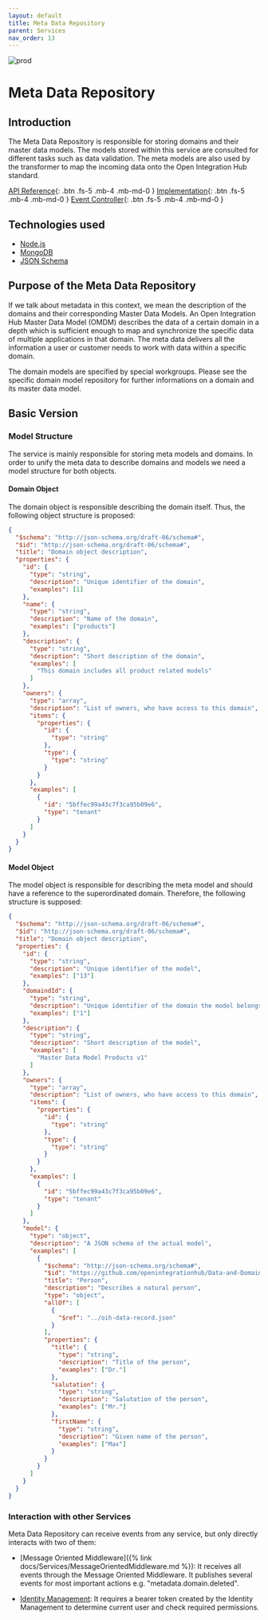 ```yaml
---
layout: default
title: Meta Data Repository
parent: Services
nav_order: 13
---
```


<!-- Description Guidelines

Please note:
Use the full links to reference other files or images! Relative links will not work under our theme settings settings.
-->

<!-- please choose the appropriate batch and delete/comment the others  -->

![prod](https://img.shields.io/badge/Status-Production-brightgreen.svg)

# **Meta Data Repository** <!-- make sure spelling is consistent with other sources and within this document -->

## Introduction

<!-- 2 sentences: what does it do and how -->

The Meta Data Repository is responsible for storing domains and their master data models. The models stored within this service are consulted for different tasks such as data validation. The meta models are also used by the transformer to map the incoming data onto the Open Integration Hub standard.

[API Reference](http://metadata.openintegrationhub.com/api-docs/){: .btn .fs-5 .mb-4 .mb-md-0 }
[Implementation](https://github.com/openintegrationhub/openintegrationhub/tree/master/services/meta-data-repository){: .btn .fs-5 .mb-4 .mb-md-0 }
[Event Controller](https://github.com/openintegrationhub/openintegrationhub/tree/master/services/meta-data-repository#event-controller){: .btn .fs-5 .mb-4 .mb-md-0 }

<!--[Service File](){: .btn .fs-5 .mb-4 .mb-md-0 }-->

## Technologies used

<!-- please name and elaborate on other technologies or standards the service uses -->

- [Node.js](https://nodejs.org)
- [MongoDB](https://www.mongodb.com)
- [JSON Schema](https://json-schema.org/)

## Purpose of the Meta Data Repository

If we talk about metadata in this context, we mean the description of the domains and their corresponding Master Data Models. An Open Integration Hub Master Data Model (OMDM) describes the data of a certain domain in a depth which is sufficient enough to map and synchronize the specific data of multiple applications in that domain. The meta data delivers all the information a user or customer needs to work with data within a specific domain.

The domain models are specified by special workgroups. Please see the specific domain model repository for further informations on a domain and its master data model.

## Basic Version

### Model Structure

The service is mainly responsible for storing meta models and domains. In order to unify the meta data to describe domains and models we need a model structure for both objects.

#### Domain Object

The domain object is responsible describing the domain itself. Thus, the following object structure is proposed:

```json
{
  "$schema": "http://json-schema.org/draft-06/schema#",
  "$id": "http://json-schema.org/draft-06/schema#",
  "title": "Domain object description",
  "properties": {
    "id": {
      "type": "string",
      "description": "Unique identifier of the domain",
      "examples": [1]
    },
    "name": {
      "type": "string",
      "description": "Name of the domain",
      "examples": ["products"]
    },
    "description": {
      "type": "string",
      "description": "Short description of the domain",
      "examples": [
        "This domain includes all product related models"
      ]
    },
    "owners": {
      "type": "array",
      "description": "List of owners, who have access to this domain",
      "items": {
        "properties": {
          "id": {
            "type": "string"
          },
          "type": {
            "type": "string"
          }
        }
      },
      "examples": [
        {
          "id": "5bffec99a43c7f3ca95b09e6",
          "type": "tenant"
        }
      ]
    }
  }
}
```

#### Model Object

The model object is responsible for describing the meta model and should have a reference to the superordinated domain.
Therefore, the following structure is supposed:

```json
{
  "$schema": "http://json-schema.org/draft-06/schema#",
  "$id": "http://json-schema.org/draft-06/schema#",
  "title": "Domain object description",
  "properties": {
    "id": {
      "type": "string",
      "description": "Unique identifier of the model",
      "examples": ["13"]
    },
    "domaindId": {
      "type": "string",
      "description": "Unique identifier of the domain the model belongs to",
      "examples": ["1"]
    },
    "description": {
      "type": "string",
      "description": "Short description of the model",
      "examples": [
        "Master Data Model Products v1"
      ]
    },
    "owners": {
      "type": "array",
      "description": "List of owners, who have access to this domain",
      "items": {
        "properties": {
          "id": {
            "type": "string"
          },
          "type": {
            "type": "string"
          }
        }
      },
      "examples": [
        {
          "id": "5bffec99a43c7f3ca95b09e6",
          "type": "tenant"
        }
      ]
    },
    "model": {
      "type": "object",
      "description": "A JSON schema of the actual model",
      "examples": [
        {
          "$schema": "http://json-schema.org/schema#",
          "$id": "https://github.com/openintegrationhub/Data-and-Domain-Models/blob/master/src/main/schema/addresses/personV2.json",
          "title": "Person",
          "description": "Describes a natural person",
          "type": "object",
          "allOf": [
            {
              "$ref": "../oih-data-record.json"
            }
          ],
          "properties": {
            "title": {
              "type": "string",
              "description": "Title of the person",
              "examples": ["Dr."]
            },
            "salutation": {
              "type": "string",
              "description": "Salutation of the person",
              "examples": ["Mr."]
            },
            "firstName": {
              "type": "string",
              "description": "Given name of the person",
              "examples": ["Max"]
            }
          }
        }
      ]
    }
  }
}
```

### Interaction with other Services

Meta Data Repository can receive events from any service, but only directly interacts with two of them:

- [Message Oriented Middleware]({% link docs/Services/MessageOrientedMiddleware.md %}): It receives all events through the Message Oriented Middleware. It publishes several events for most important actions e.g. "metadata.domain.deleted".

- [Identity Management](https://openintegrationhub.github.io/docs/5%20-%20Services/IdentityManagement.html): It requires a bearer token created by the Identity Management to determine current user and check required permissions.
